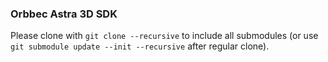 ### Orbbec Astra 3D SDK

Please clone with `git clone --recursive` to include all submodules (or use `git submodule update --init --recursive` after regular clone).
